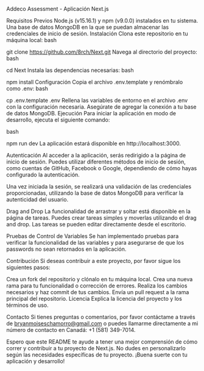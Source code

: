 Addeco Assessment - Aplicación Next.js


Requisitos Previos
Node.js (v15.16.1) y npm (v9.0.0) instalados en tu sistema.
Una base de datos MongoDB en la que se puedan almacenar las credenciales de inicio de sesión.
Instalación
Clona este repositorio en tu máquina local:
bash

git clone https://github.com/8rch/Next.git
Navega al directorio del proyecto:
bash

cd Next
Instala las dependencias necesarias:
bash

npm install
Configuración
Copia el archivo .env.template y renómbralo como .env:
bash

cp .env.template .env
Rellena las variables de entorno en el archivo .env con la configuración necesaria. Asegúrate de agregar la conexión a tu base de datos MongoDB.
Ejecución
Para iniciar la aplicación en modo de desarrollo, ejecuta el siguiente comando:

bash

npm run dev
La aplicación estará disponible en http://localhost:3000.

Autenticación
Al acceder a la aplicación, serás redirigido a la página de inicio de sesión. Puedes utilizar diferentes métodos de inicio de sesión, como cuentas de GitHub, Facebook o Google, dependiendo de cómo hayas configurado la autenticación.

Una vez iniciada la sesión, se realizará una validación de las credenciales proporcionadas, utilizando la base de datos MongoDB para verificar la autenticidad del usuario.

Drag and Drop
La funcionalidad de arrastrar y soltar está disponible en la página de tareas. Puedes crear tareas simples y moverlas utilizando el drag and drop. Las tareas se pueden editar directamente desde el escritorio.

Pruebas de Control de Variables
Se han implementado pruebas para verificar la funcionalidad de las variables y para asegurarse de que los passwords no sean retornados en la aplicación.

Contribución
Si deseas contribuir a este proyecto, por favor sigue los siguientes pasos:

Crea un fork del repositorio y clónalo en tu máquina local.
Crea una nueva rama para tu funcionalidad o corrección de errores.
Realiza los cambios necesarios y haz commit de tus cambios.
Envía un pull request a la rama principal del repositorio.
Licencia
Explica la licencia del proyecto y los términos de uso.

Contacto
Si tienes preguntas o comentarios, por favor contáctame a través de bryanmoiseschamorro@gmail.com o puedes llamarme directamente a mi número de contacto en Canadá: +1 (581) 349-7014.

Espero que este README te ayude a tener una mejor comprensión de cómo correr y contribuir a tu proyecto de Next.js. No dudes en personalizarlo según las necesidades específicas de tu proyecto. ¡Buena suerte con tu aplicación y desarrollo!